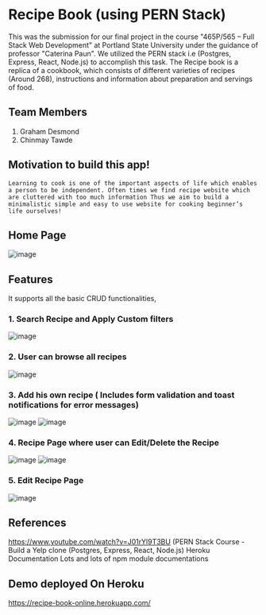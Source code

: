 # Recipe Book (using PERN Stack)

This was the submission for our final project in the course "465P/565 – Full Stack Web Development" at Portland State University under the guidance of professor "Caterina Paun". We utilized the PERN stack i.e (Postgres, Express, React, Node.js) to accomplish this task. The Recipe book is a replica of a cookbook, which consists of different varieties of recipes (Around 268), instructions and information about preparation and servings of food. 

## Team Members
  
  1. Graham Desmond
  2. Chinmay Tawde

## Motivation to build this app! 
`Learning to cook is one of the important aspects of life which enables a person to be independent.
Often times we find recipe website which are cluttered with too much information
Thus we aim to build a minimalistic simple and easy to use website for cooking beginner’s life ourselves!`

## Home Page

![image](https://user-images.githubusercontent.com/36131683/119289371-5611e500-bbff-11eb-8d1d-c6dcf68cf034.png)

## Features
It supports all the basic CRUD functionalities, 

  ### 1. Search Recipe and Apply Custom filters
  ![image](https://user-images.githubusercontent.com/36131683/119291999-595b9f80-bc04-11eb-85d0-bd2e87d09094.png)
  
  ### 2. User can browse all recipes
  ![image](https://user-images.githubusercontent.com/36131683/119293024-6ed1c900-bc06-11eb-9438-5f4b2e1df08e.png)

  ### 3. Add his own recipe ( Includes form validation and toast notifications for error messages)
  ![image](https://user-images.githubusercontent.com/36131683/119292162-afc8de00-bc04-11eb-9251-b043def5338c.png)
  ![image](https://user-images.githubusercontent.com/36131683/119292491-5ca35b00-bc05-11eb-8956-d6a924b89eb8.png)

  
  ### 4. Recipe Page where user can Edit/Delete the Recipe
  ![image](https://user-images.githubusercontent.com/36131683/119292295-f61e3d00-bc04-11eb-872f-b2028a9cef2a.png)
  ![image](https://user-images.githubusercontent.com/36131683/119292334-08987680-bc05-11eb-8a75-caba3e92c11b.png)

  ### 5. Edit Recipe Page
  ![image](https://user-images.githubusercontent.com/36131683/119292425-3978ab80-bc05-11eb-8a7b-52ab3b8e132f.png)

## References 
  https://www.youtube.com/watch?v=J01rYl9T3BU (PERN Stack Course - Build a Yelp clone (Postgres, Express, React, Node.js)
  Heroku Documentation
  Lots and lots of npm module documentations

## Demo deployed On Heroku 
https://recipe-book-online.herokuapp.com/




